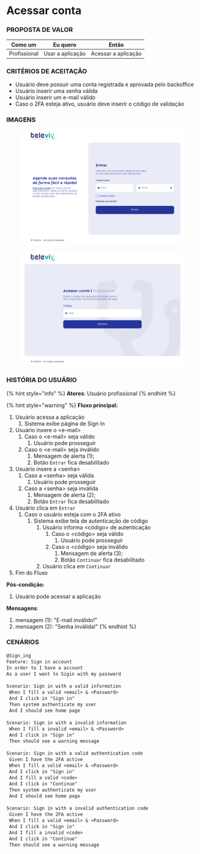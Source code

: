# Acessar conta

### PROPOSTA DE VALOR

| Como um      | Eu quero         | Então               |
| ------------ | ---------------- | ------------------- |
| Profissional | Usar a aplicação | Acessar a aplicação |

### CRITÉRIOS DE ACEITAÇÃO

* Usuário deve possuir uma conta registrada e aprovada pelo backoffice
* Usuário inserir uma senha válida
* Usuário inserir um e-mail válido
* Caso o 2FA esteja ativo, usuário deve inserir o código de validação

### IMAGENS

<figure><img src="../../.gitbook/assets/Desktop - 7.png" alt=""><figcaption></figcaption></figure>

<figure><img src="../../.gitbook/assets/Autenticação.png" alt=""><figcaption></figcaption></figure>

### HISTÓRIA DO USUÁRIO

{% hint style="info" %}
**Atores**: Usuário profissional
{% endhint %}

{% hint style="warning" %}
**Fluxo principal:**

1. Usuário acessa a aplicação
   1. Sistema exibe página de Sign In
2. Usuário insere o \<e-mail>
   1. Caso o \<e-mail> seja válido
      1. Usuário pode prosseguir
   2. Caso o \<e-mail> seja inválido
      1. Mensagem de alerta (1);
      2. Botão `Entrar` fica desabilitado
3. Usuário insere a \<senha>
   1. Caso a \<senha> seja válida
      1. Usuário pode prosseguir
   2. Caso a \<senha> seja inválida
      1. Mensagem de alerta (2);
      2. Botão `Entrar` fica desabilitado
4. Usuário clica em `Entrar`
   1. Caso o usuário esteja com o 2FA ativo
      1. Sistema exibe tela de autenticação de código
         1. Usuário informa \<código> de autenticação
            1. Caso o \<código> seja válido
               1. Usuário pode prosseguir
            2. Caso o \<código> seja inválido
               1. Mensagem de alerta (3);
               2. Botão `Continuar` fica desabilitado
         2. Usuário clica em `Continuar`
5. Fim do Fluxo

**Pós-condição:**

1. Usuário pode acessar a aplicação

**Mensagens**:

1. mensagem (1): "E-mail inválido!"
2. mensagem (2): "Senha inválida!"
{% endhint %}

### CENÁRIOS

```gherkin
@Sign_ing
Feature: Sign in account
In order to I have a account
As a user I want to Sigin with my password

Scenario: Sign in with a valid information
 When I fill a valid <email> & <Password>
 And I click in "Sign in"
 Then system authenticate my user
 And I should see home page
 
Scenario: Sign in with a invalid information
 When I fill a invalid <email> & <Password>
 And I click in "Sign in"
 Then should see a warning message
 
Scenario: Sign in with a valid authentication code
 Given I have the 2FA active
 When I fill a valid <email> & <Password>
 And I click in "Sign in"
 And I fill a valid <code>
 And I click in "Continue"
 Then system authenticate my user
 And I should see home page
 
Scenario: Sign in with a invalid authentication code
 Given I have the 2FA active
 When I fill a valid <email> & <Password>
 And I click in "Sign in"
 And I fill a invalid <code>
 And I click in "Continue"
 Then should see a warning message
```
